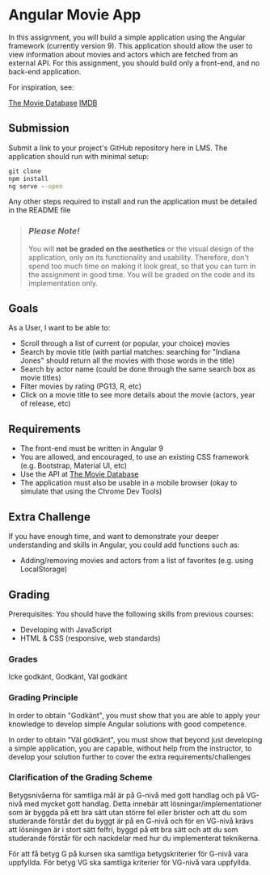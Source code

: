 # Angular Movie App

In this assignment, you will build a simple application using the Angular framework (currently version 9). This application should allow the user to view information about movies and actors which are fetched from an external API. For this assignment, you should build only a front-end, and no back-end application.

For inspiration, see:

[The Movie Database](themoviedb.org)
[IMDB](www.imdb.com)

## Submission

Submit a link to your project's GitHub repository here in LMS. The application should run with minimal setup:

```cmd
git clone
npm install
ng serve --open
```

Any other steps required to install and run the application must be detailed in the README file

> ### *Please Note!*
>
> You will **not be graded on the aesthetics** or the visual design of the application, only on its functionality and usability. Therefore, don't spend too much time on making it look great, so that you can turn in the assignment in good time. You will be graded on the code and its implementation only.

## Goals

As a User, I want to be able to:

- Scroll through a list of current (or popular, your choice) movies
- Search by movie title (with partial matches: searching for "Indiana Jones" should return all the movies with those words in the title)
- Search by actor name (could be done through the same search box as movie titles)
- Filter movies by rating (PG13, R, etc)
- Click on a movie title to see more details about the movie (actors, year of release, etc)

## Requirements

- The front-end must be written in Angular 9
- You are allowed, and encouraged, to use an existing CSS framework (e.g. Bootstrap, Material UI, etc)
- Use the API at [The Movie Database](https://developers.themoviedb.org/3/getting-started/introduction)
- The application must also be usable in a mobile browser (okay to simulate that using the Chrome Dev Tools)

## Extra Challenge

If you have enough time, and want to demonstrate your deeper understanding and skills in Angular, you could add functions such as:

- Adding/removing movies and actors from a list of favorites (e.g. using LocalStorage)

## Grading

Prerequisites:
You should have the following skills from previous courses:

- Developing with JavaScript
- HTML & CSS (responsive, web standards)

### Grades

Icke godkänt, Godkänt, Väl godkänt

### Grading Principle

In order to obtain "Godkänt", you must show that you are able to apply your knowledge to develop simple Angular solutions with good competence.

In order to obtain "Väl gödkänt", you must show that beyond just developing a simple application, you are capable, without help from the instructor, to develop your solution further to cover the extra requirements/challenges

### Clarification of the Grading Scheme

Betygsnivåerna för samtliga mål är på G-nivå med gott handlag och på VG-nivå med mycket gott handlag. Detta innebär att lösningar/implementationer som är byggda på ett bra sätt utan större fel eller brister och att du som studerande förstår det du byggt är på en G-nivå och för en VG-nivå krävs att lösningen är i stort sätt felfri, byggd på ett bra sätt och att du som studerande förstår för och nackdelar med hur du implementerat teknikerna.

För att få betyg G på kursen ska samtliga betygskriterier för G-nivå vara uppfyllda. För betyg VG ska samtliga kriterier för VG-nivå vara uppfyllda.
